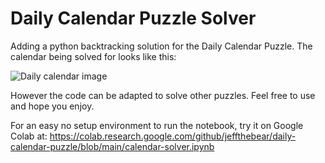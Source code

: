 # Daily Calendar Puzzle Solver

Adding a python backtracking solution for the Daily Calendar Puzzle.  The calendar being solved for looks like this:

![Daily calendar image](puzzle-img.jpg)

However the code can be adapted to solve other puzzles.  Feel free to use and hope you enjoy.

For an easy no setup environment to run the notebook, try it on Google Colab at:
https://colab.research.google.com/github/jeffthebear/daily-calendar-puzzle/blob/main/calendar-solver.ipynb
